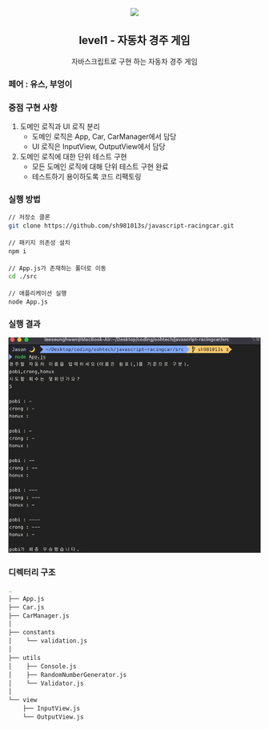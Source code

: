 <p align="middle" >
  <img width="200px;" src="https://user-images.githubusercontent.com/50367798/106415730-2645a280-6493-11eb-876c-ef7172652261.png"/>
</p>
<h2 align="middle">level1 - 자동차 경주 게임</h2>
<p align="middle">자바스크립트로 구현 하는 자동차 경주 게임</p>

### 페어 : 유스, 부엉이

### 중점 구현 사항

1. 도메인 로직과 UI 로직 분리
   - 도메인 로직은 App, Car, CarManager에서 담당
   - UI 로직은 InputView, OutputView에서 담당
2. 도메인 로직에 대한 단위 테스트 구현
   - 모든 도메인 로직에 대해 단위 테스트 구현 완료
   - 테스트하기 용이하도록 코드 리팩토링

### 실행 방법
```bash
// 저장소 클론
git clone https://github.com/sh981013s/javascript-racingcar.git

// 패키지 의존성 설치
npm i

// App.js가 존재하는 폴더로 이동
cd ./src

// 애플리케이션 실행
node App.js
```

### 실행 결과
![img.png](img.png)

### 디렉터리 구조
```bash
.
├── App.js
├── Car.js
├── CarManager.js
│
├── constants
│    └── validation.js
│
├── utils
│    ├── Console.js
│    ├── RandomNumberGenerator.js
│    └── Validator.js
│
└── view
    ├── InputView.js
    └── OutputView.js
```
